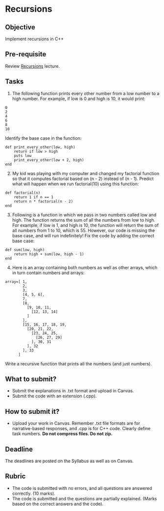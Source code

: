 # Recursions

## Objective
Implement recursions in C++

## Pre-requisite
Review [Recursions](https://htmlpreview.github.io/?https://github.com/d-khan/dslabs/blob/main/Recursions/Lecture.html) lecture.

## Tasks
1. The following function prints every other number from a low number to a high number. For example, if low is 0 and high is 10, it would print:
```
0
2
4
6
8
10
```
Identify the base case in the function:
```
def print_every_other(low, high) 
    return if low > high
    puts low
    print_every_other(low + 2, high)
end
```
2. My kid was playing with my computer and changed my factorial function so that it computes factorial based on (n - 2) instead of (n - 1). Predict what will happen when we run factorial(10) using this function:

```
def factorial(n)
    return 1 if n == 1
    return n * factorial(n - 2)
end
```
3. Following is a function in which we pass in two numbers called low and high. The function returns the sum of all the numbers from low to high. For example, if low is 1, and high is 10, the function will return the sum of all numbers from 1 to 10, which is 55. However, our code is missing the base case, and will run indefinitely! Fix the code by adding the correct base case:
```
def sum(low, high)
    return high + sum(low, high - 1)
end
```
4. Here is an array containing both numbers as well as other arrays, which in turn contain numbers and arrays:
```
array=[ 1, 
        2, 
        3,
        [4, 5, 6],
        7,
        [8,
          [9, 10, 11,
            [12, 13, 14]
          ] 
        ],
        [15, 16, 17, 18, 19,
          [20, 21, 22,
            [23, 24, 25,
              [26, 27, 29]
            ], 30, 31 
          ], 32
        ], 33 
      ]
```
Write a recursive function that prints all the numbers (and just numbers).

## What to submit?  

- Submit the explanations in .txt format and upload in Canvas.
- Submit the code with an extension (.cpp).

## How to submit it?
- Upload your work in Canvas. Remember .txt file formats are for narrative-based responses, and .cpp is for C++ code. Clearly define task numbers. __Do not compress files. Do not zip.__

## Deadline
The deadlines are posted on the Syllabus as well as on Canvas.

## Rubric
- The code is submitted with no errors, and all questions are answered correctly. (10 marks).  
- The code is submitted and the questions are partially explained. (Marks based on the correct answers and the code). 


